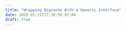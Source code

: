 ```yaml
---
title: "Wrapping Bigcache With a Generic Interface"
date: 2020-03-21T17:18:59-07:00
draft: true
---
```


